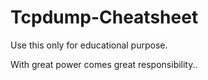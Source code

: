 # Tcpdump-Cheatsheet
Use this only for educational purpose.


With great power comes great responsibility..
